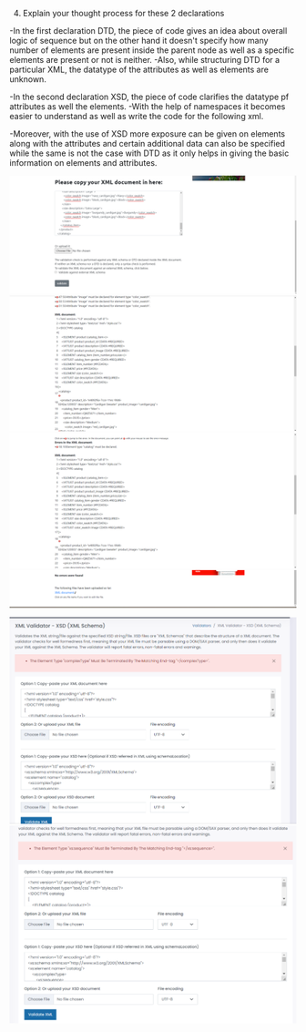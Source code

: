 4. Explain your thought process for these 2 declarations


-In the first declaration DTD, the piece of code gives an idea about overall logic of sequence but on the other hand it doesn't specify how many number of elements are present inside the parent node as well as a specific elements are present or not is neither.
-Also, while structuring DTD for a particular XML, the datatype of the attributes as well as elements are unknown.

-In the second declaration XSD, the piece of code clarifies the datatype pf attributes as well the elements.
-With the help of namespaces it becomes easier to understand as well as write the code for the following xml.

-Moreover, with the use of XSD more exposure can be given on elements along with the attributes and certain additional data can also be specified while the same is not the case with DTD as it only helps in giving the basic information on elements and attributes.

![image info](../assignment_assets/assignment2_1.png)
![image info](../assignment_assets/assignment2_2.png)
![image info](../assignment_assets/assignment2_3.png)
![image info](../assignment_assets/assignment2_4.png)


![image info](../assignment_assets/assignment2_21.png)
![image info](../assignment_assets/assignment2_22.png)


